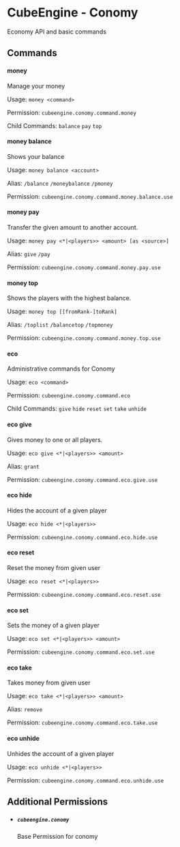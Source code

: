 # CubeEngine - Conomy

Economy API and basic commands

## Commands

#### money

Manage your money

Usage: `money <command>`

Permission: `cubeengine.conomy.command.money`

Child Commands:
`balance`
`pay`
`top`

#### money balance

Shows your balance

Usage: `money balance <account>`

Alias:
`/balance`
`/moneybalance`
`/pmoney`

Permission: `cubeengine.conomy.command.money.balance.use`

#### money pay

Transfer the given amount to another account.

Usage: `money pay <*|<players>> <amount> [as <source>]`

Alias:
`give`
`/pay`

Permission: `cubeengine.conomy.command.money.pay.use`

#### money top

Shows the players with the highest balance.

Usage: `money top [[fromRank-]toRank]`

Alias:
`/toplist`
`/balancetop`
`/topmoney`

Permission: `cubeengine.conomy.command.money.top.use`

#### eco

Administrative commands for Conomy

Usage: `eco <command>`

Permission: `cubeengine.conomy.command.eco`

Child Commands:
`give`
`hide`
`reset`
`set`
`take`
`unhide`

#### eco give

Gives money to one or all players.

Usage: `eco give <*|<players>> <amount>`

Alias:
`grant`

Permission: `cubeengine.conomy.command.eco.give.use`

#### eco hide

Hides the account of a given player

Usage: `eco hide <*|<players>>`

Permission: `cubeengine.conomy.command.eco.hide.use`

#### eco reset

Reset the money from given user

Usage: `eco reset <*|<players>>`

Permission: `cubeengine.conomy.command.eco.reset.use`

#### eco set

Sets the money of a given player

Usage: `eco set <*|<players>> <amount>`

Permission: `cubeengine.conomy.command.eco.set.use`

#### eco take

Takes money from given user

Usage: `eco take <*|<players>> <amount>`

Alias:
`remove`

Permission: `cubeengine.conomy.command.eco.take.use`

#### eco unhide

Unhides the account of a given player

Usage: `eco unhide <*|<players>>`

Permission: `cubeengine.conomy.command.eco.unhide.use`

## Additional Permissions

 - ##### `cubeengine.conomy`
   Base Permission for conomy

